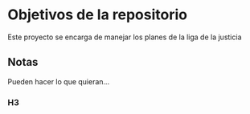 # Objetivos de la repositorio

Este proyecto se encarga de manejar los planes de la liga de la justicia


## Notas
Pueden hacer lo que quieran...

### H3

